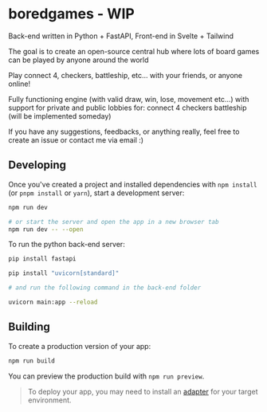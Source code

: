 # boredgames - WIP

Back-end written in Python + FastAPI, Front-end in Svelte + Tailwind

The goal is to create an open-source central hub where lots of board games can be played by anyone around the world

Play connect 4, checkers, battleship, etc... with your friends, or anyone online!

Fully functioning engine (with valid draw, win, lose, movement etc...) with support for private and public lobbies for:
    connect 4
    checkers
    battleship (will be implemented someday)

If you have any suggestions, feedbacks, or anything really, feel free to create an issue or contact me via email :)

## Developing

Once you've created a project and installed dependencies with `npm install` (or `pnpm install` or `yarn`), start a development server:

```bash
npm run dev

# or start the server and open the app in a new browser tab
npm run dev -- --open
```
To run the python back-end server:

```bash
pip install fastapi

pip install "uvicorn[standard]"

# and run the following command in the back-end folder

uvicorn main:app --reload
```

## Building

To create a production version of your app:

```bash
npm run build
```

You can preview the production build with `npm run preview`.

> To deploy your app, you may need to install an [adapter](https://kit.svelte.dev/docs/adapters) for your target environment.
